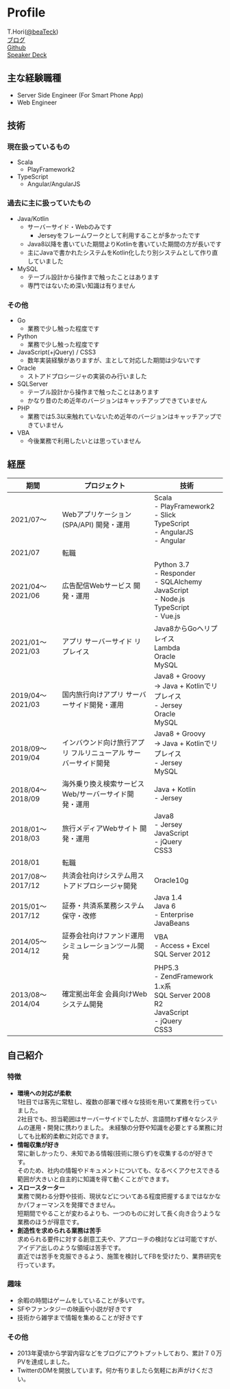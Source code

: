 # Profile
T.Hori([@beaTeck](https://twitter.com/beaTeck))  
[ブログ](https://blog.beatdjam.com/)  
[Github](https://github.com/beatdjam)  
[Speaker Deck](https://speakerdeck.com/beatdjam)  

## 主な経験職種
* Server Side Engineer (For Smart Phone App)
* Web Engineer

## 技術
### 現在扱っているもの
* Scala
   * PlayFramework2
* TypeScript
   * Angular/AngularJS 

### 過去に主に扱っていたもの
* Java/Kotlin
   * サーバーサイド・Webのみです
      * Jerseyをフレームワークとして利用することが多かったです
   * Java8以降を書いていた期間よりKotlinを書いていた期間の方が長いです
   * 主にJavaで書かれたシステムをKotlin化したり別システムとして作り直していました
* MySQL
   * テーブル設計から操作まで触ったことはあります
   * 専門ではないため深い知識は有りません

### その他
* Go
   * 業務で少し触った程度です
* Python
   * 業務で少し触った程度です
* JavaScript(+jQuery) / CSS3
   * 数年実装経験がありますが、主として対応した期間は少ないです
* Oracle
   * ストアドプロシージャの実装のみ行いました
* SQLServer
   * テーブル設計から操作まで触ったことはあります
   * かなり昔のため近年のバージョンはキャッチアップできていません
* PHP
   * 業務では5.3以来触れていないため近年のバージョンはキャッチアップできていません
* VBA
   * 今後業務で利用したいとは思っていません

## 経歴

| 期間             | プロジェクト                                                   | 技術                                                                                                   | 
| ---------------- | -------------------------------------------------------------- | ------------------------------------------------------------------------------------------------------ | 
| 2021/07〜        | Webアプリケーション(SPA/API) 開発・運用                        | Scala<br>- PlayFramework2<br>- Slick<br>TypeScript<br>- AngularJS<br>- Angular                     | 
| 2021/07          | 転職                                                           |                                                                                                        | 
| 2021/04〜2021/06 | 広告配信Webサービス 開発・運用                                 | Python 3.7<br>- Responder<br>- SQLAlchemy<br>JavaScript<br>- Node.js<br>TypeScript<br>- Vue.js | 
| 2021/01〜2021/03 | アプリ サーバーサイド リプレイス                               | Java8からGoへリプレイス<br>Lambda<br>Oracle<br>MySQL                                       | 
| 2019/04〜2021/03 | 国内旅行向けアプリ サーバーサイド開発・運用                    | Java8 + Groovy <br>→ Java + Kotlinでリプレイス<br>- Jersey<br>Oracle<br>MySQL                     | 
| 2018/09〜2019/04 | インバウンド向け旅行アプリ フルリニューアル サーバーサイド開発 | Java8 + Groovy <br>→ Java + Kotlinでリプレイス<br>- Jersey<br>MySQL                               | 
| 2018/04〜2018/09 | 海外乗り換え検索サービス Web/サーバーサイド開発・運用          | Java + Kotlin<br>- Jersey                                                                              | 
| 2018/01〜2018/03 | 旅行メディアWebサイト 開発・運用                               | Java8<br>- Jersey<br>JavaScript<br>- jQuery<br>CSS3                                            | 
| 2018/01          | 転職                                                           |                                                                                                        | 
| 2017/08〜2017/12 | 共済会社向けシステム用ストアドプロシージャ開発                 | Oracle10g                                                                                              | 
| 2015/01〜2017/12 | 証券・共済系業務システム保守・改修                             | Java 1.4<br>Java 6<br>- Enterprise JavaBeans                                                           | 
| 2014/05〜2014/12 | 証券会社向けファンド運用シミュレーションツール開発             | VBA<br>- Access + Excel <br>SQL Server 2012                                                        | 
| 2013/08〜2014/04 | 確定拠出年金 会員向けWebシステム開発                           | PHP5.3<br>- ZendFramework 1.x系<br>SQL Server 2008 R2<br>JavaScript<br>- jQuery<br>CSS3    |

## 自己紹介
### 特徴
* **環境への対応が柔軟**  
1社目では客先に常駐し、複数の部署で様々な技術を用いて業務を行っていました。  
2社目でも、担当範囲はサーバーサイドでしたが、言語問わず様々なシステムの運用・開発に携わりました。
未経験の分野や知識を必要とする業務に対しても比較的柔軟に対応できます。
* **情報収集が好き**  
常に新しかったり、未知である情報(技術に限らず)を収集するのが好きです。  
そのため、社内の情報やドキュメントについても、なるべくアクセスできる範囲が大きいと自主的に知識を得て動くことができます。
* **スロースターター**  
業務で関わる分野や技術、現状などについてある程度把握するまではなかなかパフォーマンスを発揮できません。  
短期間でやることが変わるよりも、一つのものに対して長く向き合うような業務のほうが得意です。
* **創造性を求められる業務は苦手**  
求められる要件に対する創意工夫や、アプローチの検討などは可能ですが、アイデア出しのような領域は苦手です。  
直近では苦手を克服できるよう、施策を検討してFBを受けたり、業界研究を行っています。

### 趣味
* 余暇の時間はゲームをしていることが多いです。
* SFやファンタジーの映画や小説が好きです
* 技術から雑学まで情報を集めることが好きです

### その他
* 2013年夏頃から学習内容などをブログにアウトプットしており、累計７０万PVを達成しました。  
* TwitterのDMを開放しています。何か有りましたら気軽にお声がけください。
